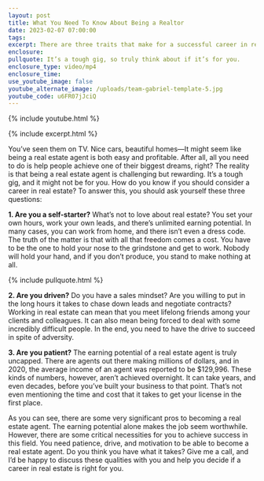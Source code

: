 ```yaml
---
layout: post
title: What You Need To Know About Being a Realtor
date: 2023-02-07 07:00:00
tags:
excerpt: There are three traits that make for a successful career in real estate.
enclosure:
pullquote: It’s a tough gig, so truly think about if it’s for you.
enclosure_type: video/mp4
enclosure_time:
use_youtube_image: false
youtube_alternate_image: /uploads/team-gabriel-template-5.jpg
youtube_code: u6FR07jJciQ
---
```

{% include youtube.html %}

{% include excerpt.html %}

You’ve seen them on TV. Nice cars, beautiful homes—It might seem like being a real estate agent is both easy and profitable. After all, all you need to do is help people achieve one of their biggest dreams, right? The reality is that being a real estate agent is challenging but rewarding. It’s a tough gig, and it might not be for you. How do you know if you should consider a career in real estate? To answer this, you should ask yourself these three questions:

**1\. Are you a self-starter?** What’s not to love about real estate? You set your own hours, work your own leads, and there’s unlimited earning potential. In many cases, you can work from home, and there isn’t even a dress code. The truth of the matter is that with all that freedom comes a cost. You have to be the one to hold your nose to the grindstone and get to work. Nobody will hold your hand, and if you don’t produce, you stand to make nothing at all.

{% include pullquote.html %}

**2\. Are you driven?** Do you have a sales mindset? Are you willing to put in the long hours it takes to chase down leads and negotiate contracts? Working in real estate can mean that you meet lifelong friends among your clients and colleagues. It can also mean being forced to deal with some incredibly difficult people. In the end, you need to have the drive to succeed in spite of adversity.

**3\. Are you patient?** The earning potential of a real estate agent is truly uncapped. There are agents out there making millions of dollars, and in 2020, the average income of an agent was reported to be $129,996. These kinds of numbers, however, aren’t achieved overnight. It can take years, and even decades, before you’ve built your business to that point. That’s not even mentioning the time and cost that it takes to get your license in the first place.

As you can see, there are some very significant pros to becoming a real estate agent. The earning potential alone makes the job seem worthwhile. However, there are some critical necessities for you to achieve success in this field. You need patience, drive, and motivation to be able to become a real estate agent. Do you think you have what it takes? Give me a call, and I’d be happy to discuss these qualities with you and help you decide if a career in real estate is right for you.